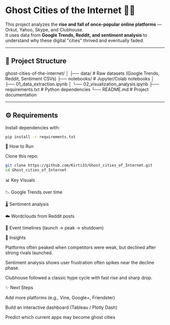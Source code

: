# Ghost Cities of the Internet 👻🌐

This project analyzes the **rise and fall of once-popular online platforms** — Orkut, Yahoo, Skype, and Clubhouse.  
It uses data from **Google Trends, Reddit, and sentiment analysis** to understand why these digital "cities" thrived and eventually faded.

---

## 📂 Project Structure

ghost-cities-of-the-internet/
│
├── data/ # Raw datasets (Google Trends, Reddit, Sentiment CSVs)
├── notebooks/ # Jupyter/Colab notebooks
│ ├── 01_data_extraction.ipynb
│ └── 02_visualization_analysis.ipynb
├── requirements.txt # Python dependencies
└── README.md # Project documentation


---

## ⚙️ Requirements

Install dependencies with:

```bash
pip install -r requirements.txt
```

🚀 How to Run

Clone this repo:
```bash
git clone https://github.com/Kirti33/Ghost_cities_of_Internet.git
cd Ghost_cities_of_Internet
```


📊 Key Visuals

📉 Google Trends over time

🌡️ Sentiment analysis

☁️ Wordclouds from Reddit posts

📆 Event timelines (launch → peak → shutdown)




🎯 Insights

Platforms often peaked when competitors were weak, but declined after strong rivals launched.

Sentiment analysis shows user frustration often spikes near the decline phase.

Clubhouse followed a classic hype cycle with fast rise and sharp drop.




✨ Next Steps

Add more platforms (e.g., Vine, Google+, Friendster)

Build an interactive dashboard (Tableau / Plotly Dash)

Predict which current apps may become ghost cities
